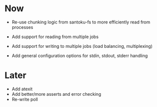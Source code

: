 # Now

- Re-use chunking logic from santoku-fs to more efficiently read from processes

- Add support for reading from multiple jobs
- Add support for writing to multiple jobs (load balancing, multiplexing)
- Add general configuration options for stdin, stdout, stderr handling

# Later

- Add atexit
- Add better/more asserts and error checking
- Re-write poll
